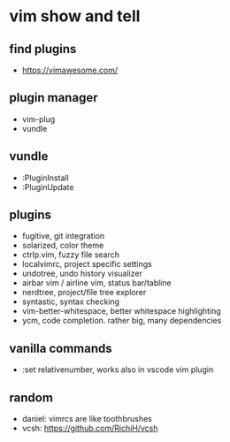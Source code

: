 # vim show and tell

## find plugins
* https://vimawesome.com/

## plugin manager
* vim-plug
* vundle

## vundle
* :PluginInstall
* :PluginUpdate

## plugins
* fugitive, git integration
* solarized, color theme
* ctrlp.vim, fuzzy file search
* localvimrc, project specific settings
* undotree, undo history visualizer
* airbar vim / airline vim, status bar/tabline
* nerdtree, project/file tree explorer
* syntastic, syntax checking
* vim-better-whitespace, better whitespace highlighting
* ycm, code completion. rather big, many dependencies

## vanilla commands
* :set relativenumber, works also in vscode vim plugin

## random
* daniel: vimrcs are like toothbrushes
* vcsh: https://github.com/RichiH/vcsh